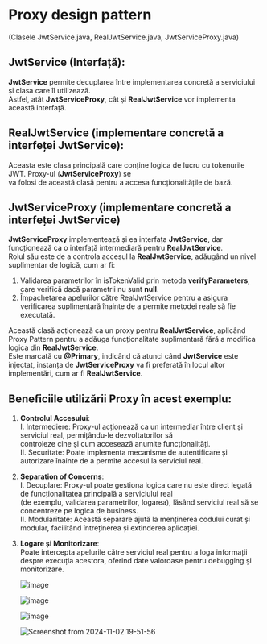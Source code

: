 # Proxy design pattern 
(Clasele JwtService.java, RealJwtService.java, JwtServiceProxy.java)

## JwtService (Interfață):
  **JwtService** permite decuplarea între implementarea concretă a serviciului și clasa care îl utilizează. \
  Astfel, atât **JwtServiceProxy**, cât și **RealJwtService** vor implementa această interfață.

## RealJwtService (implementare concretă a interfeței JwtService):
  Aceasta este clasa principală care conține logica de lucru cu tokenurile JWT. Proxy-ul (**JwtServiceProxy**) se \
  va folosi de această clasă pentru a accesa funcționalitățile de bază.

## JwtServiceProxy (implementare concretă a interfeței JwtService)
  **JwtServiceProxy** implementează și ea interfața **JwtService**, dar funcționează ca o interfață intermediară pentru **RealJwtService**. \
  Rolul său este de a controla accesul la **RealJwtService**, adăugând un nivel suplimentar de logică, cum ar fi: 
  1. Validarea parametrilor în isTokenValid prin metoda **verifyParameters**, care verifică dacă parametrii nu sunt **null**. 
  2. Împachetarea apelurilor către RealJwtService pentru a asigura verificarea suplimentară înainte de a permite metodei reale să fie executată.

Această clasă acționează ca un proxy pentru **RealJwtService**, aplicând Proxy Pattern pentru a adăuga funcționalitate suplimentară fără a modifica logica din **RealJwtService**. \
Este marcată cu **@Primary**, indicând că atunci când **JwtService** este injectat, instanța de **JwtServiceProxy** va fi preferată în locul altor implementări, cum ar fi **RealJwtService**.

## Beneficiile utilizării Proxy în acest exemplu:
1. **Controlul Accesului**:  
   I. Intermediere: Proxy-ul acționează ca un intermediar între client și serviciul real, permițându-le dezvoltatorilor să \
   controleze cine și cum accesează anumite funcționalități. \
   II. Securitate: Poate implementa mecanisme de autentificare și autorizare înainte de a permite accesul la serviciul real.

2. **Separation of Concerns**: \
   I. Decuplare: Proxy-ul poate gestiona logica care nu este direct legată de funcționalitatea principală a serviciului real \
   (de exemplu, validarea parametrilor, logarea), lăsând serviciul real să se concentreze pe logica de business. \
   II. Modularitate: Această separare ajută la menținerea codului curat și modular, facilitând întreținerea și extinderea aplicației.

3. **Logare și Monitorizare**: \
   Poate intercepta apelurile către serviciul real pentru a loga informații despre execuția acestora, oferind date valoroase pentru debugging și monitorizare.


   ![image](https://github.com/user-attachments/assets/611774c2-47c4-4f3b-b952-afe978ebe5fc)

   ![image](https://github.com/user-attachments/assets/b45b1566-3c6b-434f-bd26-4c0adb0a5501)

   ![image](https://github.com/user-attachments/assets/34e0956d-2490-45a1-9f31-b122bab3e53e)

   ![Screenshot from 2024-11-02 19-51-56](https://github.com/user-attachments/assets/cad18071-6507-4889-967c-4cca8e5d5f01)


